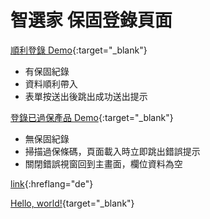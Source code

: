 # 智選家 保固登錄頁面

[順利登錄 Demo](https://coolbahuang.github.io/warranty/){:target="_blank"}

* 有保固紀錄
* 資料順利帶入
* 表單按送出後跳出成功送出提示


 
[登錄已過保產品 Demo](https://coolbahuang.github.io/warranty/error.html){:target="_blank"}

* 無保固紀錄
* 掃描過保條碼，頁面載入時立即跳出錯誤提示
* 關閉錯誤視窗回到主畫面，欄位資料為空


[link](http://example.com){:hreflang="de"}

[Hello, world!](http://example.com/){target="_blank"}
